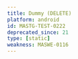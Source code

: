 ```yaml
---
title: Dummy (DELETE)
platform: android
id: MASTG-TEST-0222
deprecated_since: 21
type: [static]
weakness: MASWE-0116
---
```

